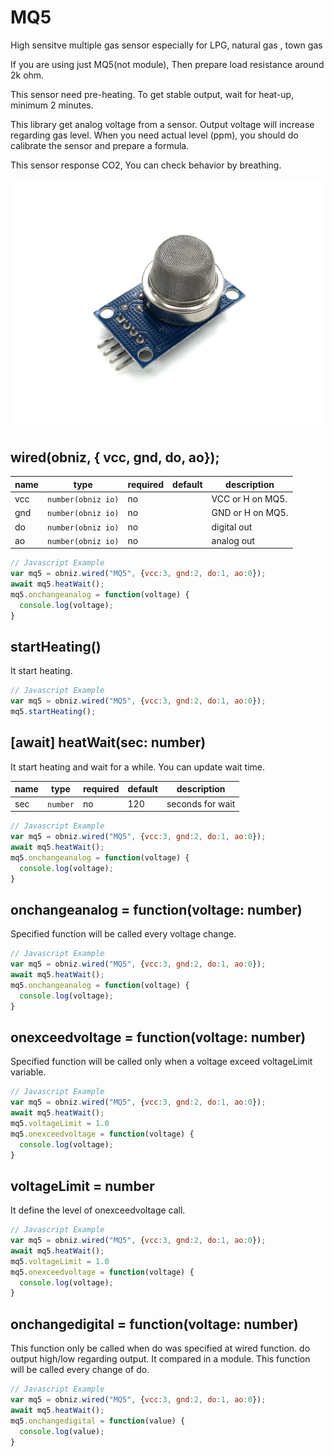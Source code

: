 # MQ5
High sensitve multiple gas sensor especially for LPG, natural gas , town gas

If you are using just MQ5(not module), Then prepare load resistance around 2k ohm.

This sensor need pre-heating. To get stable output, wait for heat-up, minimum 2 minutes.

This library get analog voltage from a sensor. Output voltage will increase regarding gas level. When you need actual level (ppm), you should do calibrate the sensor and prepare a formula.

This sensor response CO2, You can check behavior by breathing.


![](./image.jpg)

## wired(obniz,  { vcc, gnd, do, ao});

name | type | required | default | description
--- | --- | --- | --- | ---
vcc | `number(obniz io)` | no |  &nbsp; | VCC or H on MQ5.
gnd | `number(obniz io)` | no |  &nbsp; | GND or H on MQ5.
do | `number(obniz io)` | no |  &nbsp; | digital out
ao | `number(obniz io)` | no | &nbsp;  | analog out


```Javascript
// Javascript Example
var mq5 = obniz.wired("MQ5", {vcc:3, gnd:2, do:1, ao:0});
await mq5.heatWait();
mq5.onchangeanalog = function(voltage) {
  console.log(voltage);
}
```

## startHeating()

It start heating.

```Javascript
// Javascript Example
var mq5 = obniz.wired("MQ5", {vcc:3, gnd:2, do:1, ao:0});
mq5.startHeating();
```

## [await] heatWait(sec: number)

It start heating and wait for a while.
You can update wait time.

name | type | required | default | description
--- | --- | --- | --- | ---
sec | `number` | no | 120 | seconds for wait

```Javascript
// Javascript Example
var mq5 = obniz.wired("MQ5", {vcc:3, gnd:2, do:1, ao:0});
await mq5.heatWait();
mq5.onchangeanalog = function(voltage) {
  console.log(voltage);
}
```

## onchangeanalog = function(voltage: number)

Specified function will be called every voltage change.

```Javascript
// Javascript Example
var mq5 = obniz.wired("MQ5", {vcc:3, gnd:2, do:1, ao:0});
await mq5.heatWait();
mq5.onchangeanalog = function(voltage) {
  console.log(voltage);
}
```

## onexceedvoltage = function(voltage: number)

Specified function will be called only when a voltage exceed voltageLimit variable.

```Javascript
// Javascript Example
var mq5 = obniz.wired("MQ5", {vcc:3, gnd:2, do:1, ao:0});
await mq5.heatWait();
mq5.voltageLimit = 1.0
mq5.onexceedvoltage = function(voltage) {
  console.log(voltage);
}
```

## voltageLimit = number

It define the level of onexceedvoltage call.

```Javascript
// Javascript Example
var mq5 = obniz.wired("MQ5", {vcc:3, gnd:2, do:1, ao:0});
await mq5.heatWait();
mq5.voltageLimit = 1.0
mq5.onexceedvoltage = function(voltage) {
  console.log(voltage);
}
```

## onchangedigital = function(voltage: number)

This function only be called when do was specified at wired function.
do output high/low regarding output. It compared in a module.
This function will be called every change of do.

```Javascript
// Javascript Example
var mq5 = obniz.wired("MQ5", {vcc:3, gnd:2, do:1, ao:0});
await mq5.heatWait();
mq5.onchangedigital = function(value) {
  console.log(value);
}
```